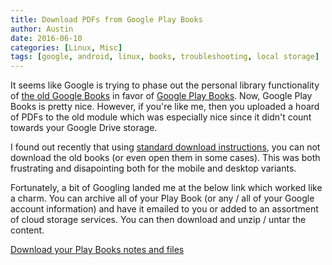 ```yaml
---
title: Download PDFs from Google Play Books
author: Austin
date: 2016-06-10
categories: [Linux, Misc]
tags: [google, android, linux, books, troubleshooting, local storage]
---
```


It seems like Google is trying to phase out the personal library functionality of [the old Google Books](https://books.google.com/) in favor of 
[Google Play Books](https://play.google.com/books).  Now, Google Play Books is pretty nice.  However, if you're like me, then you uploaded a 
hoard of PDFs to the old module which was especially nice since it didn't count towards your Google Drive storage.

I found out recently that using [standard download 
instructions](https://www.google.com/webhp?sourceid=chrome-instant&ion=1&espv=2&ie=UTF-8#q=how%20to%20download%20play%20books%20offline), you 
can not download the old books (or even open them in some cases).  This was both frustrating and disapointing both for the mobile and desktop 
variants.

Fortunately, a bit of Googling landed me at the below link which worked like a charm.  You can archive all of your Play Book (or any / all of 
your Google account information) and have it emailed to you or added to an assortment of cloud storage services.  You can then download and 
unzip / untar the content.

[Download your Play Books notes and files](https://support.google.com/googleplay/answer/6006461?hl=en&ref_topic=6029676)
